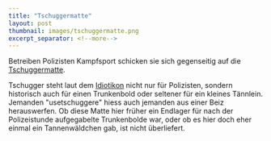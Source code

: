 ```yaml
---
title: "Tschuggermatte"
layout: post
thumbnail: images/tschuggermatte.png
excerpt_separator: <!--more-->
---
```


Betreiben Polizisten Kampfsport schicken sie sich gegenseitig auf die [Tschuggermatte](https://s.geo.admin.ch/3tugmm5m97ec).

Tschugger steht laut dem [Idiotikon](https://digital.idiotikon.ch/idtkn/id1.htm#!page/9973/mode/1up) nicht nur für Polizisten, sondern historisch auch für einen Trunkenbold oder seltener für ein kleines Tännlein. Jemanden "usetschuggere" hiess auch jemanden aus einer Beiz herauswerfen. Ob diese Matte hier früher ein Endlager für nach der Polizeistunde aufgegabelte Trunkenbolde war, oder ob es hier doch eher einmal ein Tannenwäldchen gab, ist nicht überliefert.

<!--more-->
